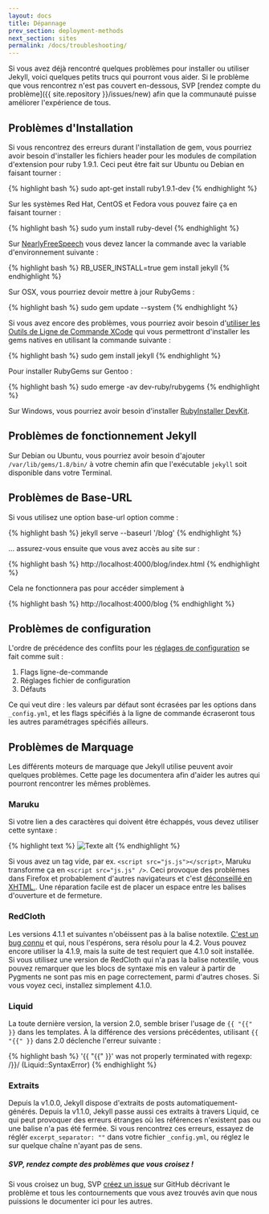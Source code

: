 ```yaml
---
layout: docs
title: Dépannage
prev_section: deployment-methods
next_section: sites
permalink: /docs/troubleshooting/
---
```


Si vous avez déjà rencontré quelques problèmes pour installer ou utiliser Jekyll, voici quelques petits trucs qui pourront vous aider. 
Si le problème que vous rencontrez n'est pas couvert en-dessous, SVP [rendez compte du problème]({{ site.repository }}/issues/new) afin que la communauté puisse améliorer l'expérience de tous.

## Problèmes d'Installation

Si vous rencontrez des erreurs durant l'installation de gem, vous pourriez avoir besoin d'installer les fichiers header pour les modules de compilation d'extension pour ruby 1.9.1. Ceci peut être fait sur 
Ubuntu ou Debian en faisant tourner :

{% highlight bash %}
sudo apt-get install ruby1.9.1-dev
{% endhighlight %}

Sur les systèmes Red Hat, CentOS et Fedora vous pouvez faire ça en faisant tourner :

{% highlight bash %}
sudo yum install ruby-devel
{% endhighlight %}

Sur [NearlyFreeSpeech](http://nearlyfreespeech.net/) vous devez lancer la commande avec la variable d'environnement suivante : 

{% highlight bash %}
RB_USER_INSTALL=true gem install jekyll
{% endhighlight %}

Sur OSX, vous pourriez devoir mettre à jour RubyGems :

{% highlight bash %}
sudo gem update --system
{% endhighlight %}

Si vous avez encore des problèmes, vous pourriez avoir besoin d'[utiliser les Outils de Ligne de Commande XCode](http://www.zlu.me/blog/2012/02/21/install-native-ruby-gem-in-mountain-lion-preview/)
qui vous permettront d'installer les gems natives en utilisant la commande suivante : 

{% highlight bash %}
sudo gem install jekyll
{% endhighlight %}

Pour installer RubyGems sur Gentoo :

{% highlight bash %}
sudo emerge -av dev-ruby/rubygems
{% endhighlight %}

Sur Windows, vous pourriez avoir besoin d'installer [RubyInstaller
DevKit](http://wiki.github.com/oneclick/rubyinstaller/development-kit).

## Problèmes de fonctionnement Jekyll

Sur Debian ou Ubuntu, vous pourriez avoir besoin d'ajouter `/var/lib/gems/1.8/bin/` à votre chemin afin que l'exécutable `jekyll` soit disponible dans votre Terminal.

## Problèmes de Base-URL

Si vous utilisez une option base-url option comme :

{% highlight bash %}
jekyll serve --baseurl '/blog'
{% endhighlight %}

… assurez-vous ensuite que vous avez accès au site sur : 

{% highlight bash %}
http://localhost:4000/blog/index.html
{% endhighlight %}

Cela ne fonctionnera pas pour accéder simplement à 

{% highlight bash %}
http://localhost:4000/blog
{% endhighlight %}

## Problèmes de configuration 

L'ordre de précédence des conflits pour les [réglages de configuration](../configuration/)  se fait comme suit : 


1.  Flags ligne-de-commande
2.  Réglages fichier de configuration
3.  Défauts

Ce qui veut dire : les valeurs par défaut sont écrasées par les options dans `_config.yml`, et les flags spécifiés à la ligne de commande écraseront tous les autres paramétrages spécifiés ailleurs.

## Problèmes de Marquage

Les différents moteurs de marquage que Jekyll utilise peuvent avoir quelques problèmes. Cette page les documentera afin d'aider les autres qui pourront rencontrer les mêmes problèmes.

### Maruku

Si votre lien a des caractères qui doivent être échappés, vous devez utiliser cette syntaxe : 

{% highlight text %}
![Texte alt](http://yuml.me/diagram/class/[Projet]->[Tache])
{% endhighlight %}

Si vous avez un tag vide, par ex. `<script src="js.js"></script>`, Maruku transforme ça en `<script src="js.js" />`. Ceci provoque des problèmes dans Firefox et probablement d'autres navigateurs et c'est [déconseillé en XHTML.](http://www.w3.org/TR/xhtml1/#C_3). 
Une réparation facile est de placer un espace entre les balises d'ouverture et de fermeture.

### RedCloth

Les versions 4.1.1 et suivantes n'obéissent pas à la balise notextile. [C'est un bug connu](http://aaronqian.com/articles/2009/04/07/redcloth-ate-my-notextile.html) et qui, nous l'espérons, sera résolu pour la 4.2. Vous pouvez encore utiliser la 4.1.9, mais la suite de test requiert que 4.1.0 soit installée. Si vous utilisez une version de RedCloth qui n'a pas la balise notextile, vous pouvez remarquer que les blocs de syntaxe mis en valeur à partir de Pygments ne sont pas mis en page correctement, parmi d'autres choses. Si vous voyez ceci, installez simplement 4.1.0.

### Liquid

La toute dernière version, la version 2.0, semble briser l'usage de `{{ "{{" }}` dans les templates. À la différence des versions précédentes, utilisant `{{ "{{" }}` dans 2.0 déclenche l'erreur suivante : 

{% highlight bash %}
'{{ "{{" }}' was not properly terminated with regexp: /\}\}/  (Liquid::SyntaxError)
{% endhighlight %}

### Extraits

Depuis la v1.0.0, Jekyll dispose d'extraits de posts automatiquement-générés. Depuis la v1.1.0, Jekyll passe aussi ces extraits à travers Liquid, ce qui peut provoquer des erreurs étranges où les références 
n'existent pas ou une balise n'a pas été fermée. Si vous rencontrez ces erreurs, essayez de réglér `excerpt_separator: ""` dans votre fichier 
`_config.yml`, ou réglez le sur quelque chaîne n'ayant pas de sens.

<div class="note">
<h5>SVP, rendez compte des problèmes que vous croisez !</h5>
<p>Si vous croisez un bug, SVP <a href="{{ site.repository }}/issues/new">créez un issue</a> sur GitHub décrivant le problème et tous les contournements que vous avez trouvés avin que nous puissions le documenter ici pour les autres.</p>
</div>

